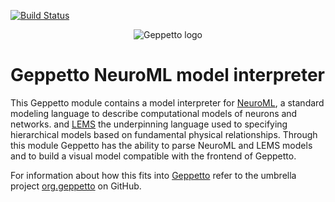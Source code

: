 [![Build Status](https://travis-ci.org/openworm/org.geppetto.model.neuroml.png?branch=master)](https://travis-ci.org/openworm/org.geppetto.model.neuroml)

<p align="center">
  <img src="https://raw.github.com/openworm/org.geppetto.frontend/master/src/main/webapp/images/geppetto-logo@2x.png" alt="Geppetto logo"/>
</p>

# Geppetto NeuroML model interpreter

This Geppetto module contains a model interpreter for [NeuroML](http://neuroml.org/), a standard modeling language to describe computational models of neurons and networks. and [LEMS](http://lems.github.io/LEMS/) the underpinning language used to specifying hierarchical models based on fundamental physical relationships. 
Through this module Geppetto has the ability to parse NeuroML and LEMS models and to build a visual model compatible with the frontend of Geppetto.

For information about how this fits into [Geppetto](http://www.geppetto.org/) refer to the umbrella project [org.geppetto](https://github.com/openworm/org.geppetto) on GitHub.
